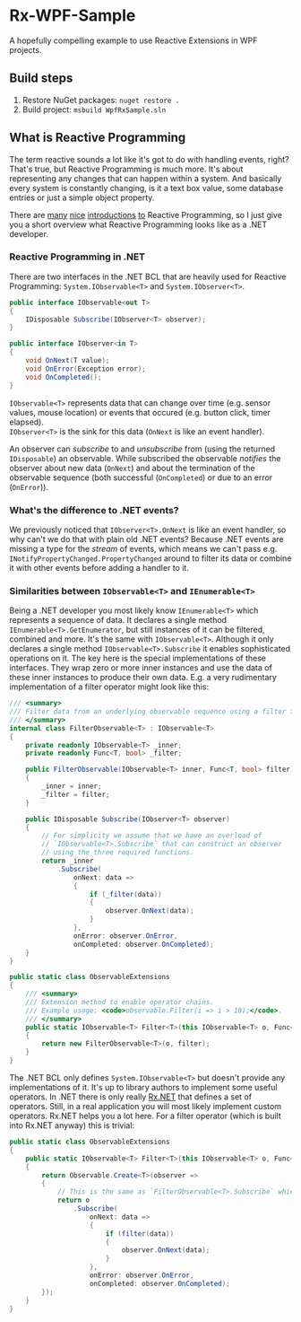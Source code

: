 # Rx-WPF-Sample
A hopefully compelling example to use Reactive Extensions in WPF projects.

## Build steps
1. Restore NuGet packages: `nuget restore .`
1. Build project: `msbuild WpfRxSample.sln`

## What is Reactive Programming
The term reactive sounds a lot like it's got to do with handling events, right? That's true, but Reactive Programming is much more. It's about representing any changes that can happen within a system. And basically every system is constantly changing, is it a text box value, some database entries or just a simple object property.

There are [many](http://introtorx.com/) [nice](https://gist.github.com/staltz/868e7e9bc2a7b8c1f754) [introductions](http://reactivex.io/intro.html) [to](https://cycle.js.org/streams.html) Reactive Programming, so I just give you a short overview what Reactive Programming looks like as a .NET developer.

### Reactive Programming in .NET
There are two interfaces in the .NET BCL that are heavily used for Reactive Programming: `System.IObservable<T>` and `System.IObserver<T>`.

```csharp
public interface IObservable<out T>
{
    IDisposable Subscribe(IObserver<T> observer);
}

public interface IObserver<in T>
{
    void OnNext(T value);
    void OnError(Exception error);
    void OnCompleted();
}
```

`IObservable<T>` represents data that can change over time (e.g. sensor values, mouse location) or events that occured (e.g. button click, timer elapsed).  
`IObserver<T>` is the sink for this data (`OnNext` is like an event handler).

An observer can _subscribe_ to and _unsubscribe_ from (using the returned `IDisposable`) an observable. While subscribed the observable _notifies_ the observer about new data (`OnNext`) and about the termination of the observable sequence (both successful (`OnCompleted`) or due to an error (`OnError`)).

### What's the difference to .NET events?
We previously noticed that `IObserver<T>.OnNext` is like an event handler, so why can't we do that with plain old .NET events? Because .NET events are missing a type for the _stream_ of events, which means we can't pass e.g. `INotifyPropertyChanged.PropertyChanged` around to filter its data or combine it with other events before adding a handler to it.

### Similarities between `IObservable<T>` and `IEnumerable<T>`
Being a .NET developer you most likely know `IEnumerable<T>` which represents a sequence of data. It declares a single method `IEnumerable<T>.GetEnumerator`, but still instances of it can be filtered, combined and more. It's the same with `IObservable<T>`. Although it only declares a single method `IObservable<T>.Subscribe` it enables sophisticated operations on it. The key here is the special implementations of these interfaces. They wrap zero or more inner instances and use the data of these inner instances to produce their own data. E.g. a very rudimentary implementation of a filter operator might look like this:

```csharp
/// <summary>
/// Filter data from an underlying observable sequence using a filter function.
/// </summary>
internal class FilterObservable<T> : IObservable<T>
{
    private readonly IObservable<T> _inner;
    private readonly Func<T, bool> _filter;

    public FilterObservable(IObservable<T> inner, Func<T, bool> filter)
    {
        _inner = inner;
        _filter = filter;
    }

    public IDisposable Subscribe(IObserver<T> observer)
    {
        // For simplicity we assume that we have an overload of
        // `IObservable<T>.Subscribe` that can construct an observer
        // using the three required functions.
        return _inner
            .Subscribe(
                onNext: data =>
                {
                    if (_filter(data))
                    {
                        observer.OnNext(data);
                    }
                },
                onError: observer.OnError,
                onCompleted: observer.OnCompleted);
    }
}

public static class ObservableExtensions
{
    /// <summary>
    /// Extension method to enable operator chains.
    /// Example usage: <code>observable.Filter(i => i > 10);</code>.
    /// </summary>
    public static IObservable<T> Filter<T>(this IObservable<T> o, Func<T, bool> filter)
    {
        return new FilterObservable<T>(o, filter);
    }
}
```

The .NET BCL only defines `System.IObservable<T>` but doesn't provide any implementations of it. It's up to library authors to implement some useful operators. In .NET there is only really [Rx.NET](https://github.com/Reactive-Extensions/Rx.NET) that defines a set of operators. Still, in a real application you will most likely implement custom operators. Rx.NET helps you a lot here. For a filter operator (which is built into Rx.NET anyway) this is trivial:

```csharp
public static class ObservableExtensions
{
    public static IObservable<T> Filter<T>(this IObservable<T> o, Func<T, bool> filter)
    {
        return Observable.Create<T>(observer =>
        {
            // This is the same as `FilterObservable<T>.Subscribe` which we saw earlier
            return o
                .Subscribe(
                    onNext: data =>
                    {
                        if (filter(data))
                        {
                            observer.OnNext(data);
                        }
                    },
                    onError: observer.OnError,
                    onCompleted: observer.OnCompleted);
        });
    }
}
```
